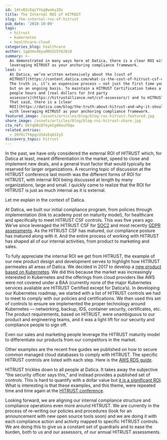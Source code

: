 ```yaml
---
id: 14txB2cEqiYYog8waky2Qs
title: The Internal ROI of HITRUST
slug: the-internal-roi-of-hitrust
pub_date: '2018-10-09'
tags:
  - hitrust
  - kubernetes
  - healthcare-cloud
categories_blog: healthcare
author: 1gpUmvd6yuOKUIUIY620i0
summary: >-
  As demonstrated in many ways here at Datica, there is a clear ROI with
  leveraging HITRUST as your anchoring compliance framework. 
lead: >
  At Datica, we’ve written extensively about the [cost of
  HITRUST](https://content.datica.com/what-is-the-cost-of-hitrust-csf-certification).
  The truth is, it’s an expensive process — not just the first time you do it
  but on an ongoing basis. To maintain a HITRUST Certification takes a lot of
  people hours and [real dollars for 3rd party
  assessors](https://hitrustalliance.net/csf-assessors/) and to HITRUST itself.
  That said, there is a [clear
  ROI](https://datica.com/blog/the-truth-about-hitrust-and-why-it-should-become-the-industry-standard/)
  with leveraging HITRUST as your anchoring compliance framework.
featured_image: /assets/articles/blog/blog-roi-hitrust-featured.jpg
share_image: /assets/articles/blog/blog-roi-hitrust-share.jpg
cta_ref: 6kYqOBsQfeymIg08euYOqw
related_entries:
  - 20YHiTYApqcUS4sEqGSIyS
discovery_topic: hitrust
---
```


In the past, we have only considered the external ROI of HITRUST which, for Datica at least, meant differentiation in the market, speed to close and implement new deals, and a general trust factor that would typically be reserved for larger organizations. A recurring topic of discussion at the HITRUST conference last month was the different forms of ROI for HITRUST, with internal ROI being discussed at length by many organizations, large and small. I quickly came to realize that the ROI for HITRUST is just as much internal as it is external. 

Let me explain in the context of Datica.

At Datica, we built our initial compliance program, from policies through implementation (link to academy post on maturity model), for healthcare and specifically to meet HITRUST CSF controls. This was five years ago. We’ve since leveraged the HITRUST CSF for [SOC2](https://datica.com/academy/soc-2-type-ii-compliance-for-cloud-computing/) and most recently [GDPR assessments](https://datica.com/guide/gdpr-compliance/). As the HITRUST CSF has matured, our compliance posture has matured along with it. And the entire process of working with HITRUST has shaped all of our internal activities, from product to marketing and sales.

To fully appreciate the internal ROI we get from HITRUST, the example of our new product design and development serves to highlight how HITRUST permeates all areas of Datica. We decided in 2017 to develop a [new product based on Kubernetes](https://datica.com/press-release/datica-launches-kubernetes-enabled-platform/). We did this because the market was increasingly interested in Kubernetes and the offerings from cloud providers like AWS were not covered under a BAA (currently none of the major Kubernetes services available are HITRUST Certified except for Datica’s). In developing our Kubernetes roadmap, we started with a list of HITRUST controls we had to meet to comply with our policies and certifications. We then used this set of controls to ensure we implemented the proper technology around Kubernetes — networking, backup, IDS, container security, certificates, etc. The product requirements, based on HITRUST, were unambiguous to our product and engineering teams, and it was a light lift for our security and compliance people to sign off.

Even our sales and marketing people leverage the HITRUST maturity model to differentiate our products from our competitors in the market.

Other examples are the recent free guides we published on how to secure common managed cloud databases to comply with HITRUST. The specific HITRUST controls are listed with each step. Here is the [AWS RDS guide](https://datica.com/academy/aws-rds-guide-how-to-configure-rds-to-comply-with-hipaa-and-hitrust/).

HITRUST trickles down to all people at Datica. It takes away the subjective “the security officer says this,” and instead provides a published set of controls. This is hard to quantify with a dollar value but [it is a significant ROI](https://datica.com/guide/total-cost-of-ownership-of-cloud-compliance/). What is interesting is that these examples, and this theme, were repeated time and time again at the [HITRUST conference](https://datica.com/blog/hitrust-2018-a-fantastic-event/). 

Looking forward, we are aligning our internal compliance structure and compliance operations even more around HITRUST. We are currently in the process of re-writing our policies and procedures (look for an announcement with new open source tools soon) and we are doing it with each compliance action and activity mapped to specific HITRUST controls. We are doing this to give us a constant set of guardrails and to ease the burden, both to us and our assessors, of our annual HITRUST assessments. 


  